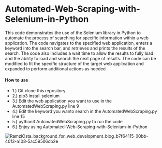 # Automated-Web-Scraping-with-Selenium-in-Python
This code demonstrates the use of the Selenium library in Python to automate the process of searching for specific information within a web application. The code navigates to the specified web application, enters a keyword into the search bar, and retrieves and prints the results of the search. The code also includes a wait time to allow the results to fully load and the ability to load and search the next page of results. The code can be modified to fit the specific structure of the target web application and expanded to perform additional actions as needed.

#### How to use
- 1.) Git clone this repository
- 2.) pip3 install selenium
- 3.) Edit the web application you want to use in the AutomatedWebScraping.py line 9
- 4.) Edit the keyword you wanto search in the AutomatedWebScraping.py line 15
- 5.) python3 AutomatedWebScraping.py to run the code 
- 6.) Enjoy using Automated-Web-Scraping-with-Selenium-in-Python

![RamziOsta_background_for_web_development_blog_b7f64115-00bb-40f3-a108-5ac59506cb2e](https://user-images.githubusercontent.com/68110223/217234915-77940c56-6668-4985-9076-95de754207a1.png)
